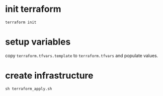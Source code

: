 # init terraform
```
terraform init
```

# setup variables
copy `terraform.tfvars.template` to `terraform.tfvars` and populate values.

# create infrastructure
```
sh terraform_apply.sh
```
